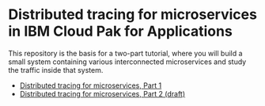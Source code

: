 # Distributed tracing for microservices in IBM Cloud Pak for Applications

This repository is the basis for a two-part tutorial, where you will build a small system containing various interconnected microservices and study the traffic inside that system. 

- [Distributed tracing for microservices, Part 1](https://developer.ibm.com/tutorials/distributed-tracing-for-microservices-1/)
- [Distributed tracing for microservices, Part 2 (draft)](README-part-2.md)

